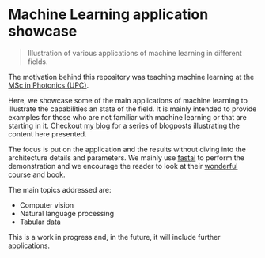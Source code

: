 # Machine Learning application showcase
> Illustration of various applications of machine learning in different fields.


The motivation behind this repository was teaching machine learning at the [MSc in Photonics (UPC)](https://photonics.masters.upc.edu/en).

Here, we showcase some of the main applications of machine learning to illustrate the capabilities an state of the field. It is mainly intended to provide examples for those who are not familiar with machine learning or that are starting in it. Checkout [my blog](brequena.com) for a series of blogposts illustrating the content here presented.

The focus is put on the application and the results without diving into the architecture details and parameters. We mainly use [fastai](https://docs.fast.ai/) to perform the demonstration and we encourage the reader to look at their [wonderful course](https://course.fast.ai/) and [book](https://www.amazon.com/Deep-Learning-Coders-fastai-PyTorch/dp/1492045527).
 
The main topics addressed are:
* Computer vision
* Natural language processing
* Tabular data

This is a work in progress and, in the future, it will include further applications.
